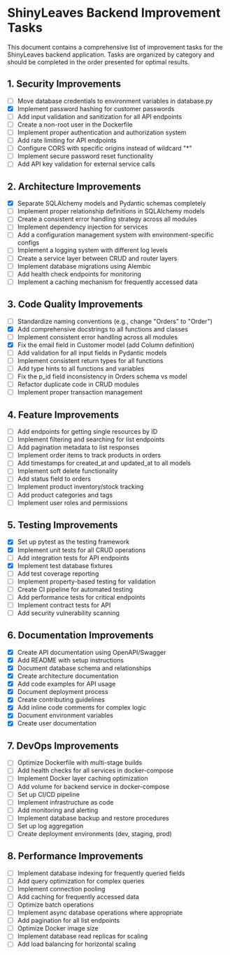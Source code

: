 # ShinyLeaves Backend Improvement Tasks

This document contains a comprehensive list of improvement tasks for the ShinyLeaves backend application. Tasks are organized by category and should be completed in the order presented for optimal results.

## 1. Security Improvements

- [ ] Move database credentials to environment variables in database.py
- [x] Implement password hashing for customer passwords
- [ ] Add input validation and sanitization for all API endpoints
- [ ] Create a non-root user in the Dockerfile
- [ ] Implement proper authentication and authorization system
- [ ] Add rate limiting for API endpoints
- [ ] Configure CORS with specific origins instead of wildcard "*"
- [ ] Implement secure password reset functionality
- [ ] Add API key validation for external service calls

## 2. Architecture Improvements

- [x] Separate SQLAlchemy models and Pydantic schemas completely
- [ ] Implement proper relationship definitions in SQLAlchemy models
- [ ] Create a consistent error handling strategy across all modules
- [ ] Implement dependency injection for services
- [ ] Add a configuration management system with environment-specific configs
- [ ] Implement a logging system with different log levels
- [ ] Create a service layer between CRUD and router layers
- [ ] Implement database migrations using Alembic
- [ ] Add health check endpoints for monitoring
- [ ] Implement a caching mechanism for frequently accessed data

## 3. Code Quality Improvements

- [ ] Standardize naming conventions (e.g., change "Orders" to "Order")
- [x] Add comprehensive docstrings to all functions and classes
- [ ] Implement consistent error handling across all modules
- [x] Fix the email field in Customer model (add Column definition)
- [ ] Add validation for all input fields in Pydantic models
- [ ] Implement consistent return types for all functions
- [ ] Add type hints to all functions and variables
- [ ] Fix the p_id field inconsistency in Orders schema vs model
- [ ] Refactor duplicate code in CRUD modules
- [ ] Implement proper transaction management

## 4. Feature Improvements

- [ ] Add endpoints for getting single resources by ID
- [ ] Implement filtering and searching for list endpoints
- [ ] Add pagination metadata to list responses
- [ ] Implement order items to track products in orders
- [ ] Add timestamps for created_at and updated_at to all models
- [ ] Implement soft delete functionality
- [ ] Add status field to orders
- [ ] Implement product inventory/stock tracking
- [ ] Add product categories and tags
- [ ] Implement user roles and permissions

## 5. Testing Improvements

- [x] Set up pytest as the testing framework
- [x] Implement unit tests for all CRUD operations
- [ ] Add integration tests for API endpoints
- [x] Implement test database fixtures
- [ ] Add test coverage reporting
- [ ] Implement property-based testing for validation
- [ ] Create CI pipeline for automated testing
- [ ] Add performance tests for critical endpoints
- [ ] Implement contract tests for API
- [ ] Add security vulnerability scanning

## 6. Documentation Improvements

- [x] Create API documentation using OpenAPI/Swagger
- [x] Add README with setup instructions
- [x] Document database schema and relationships
- [x] Create architecture documentation
- [x] Add code examples for API usage
- [x] Document deployment process
- [x] Create contributing guidelines
- [x] Add inline code comments for complex logic
- [x] Document environment variables
- [x] Create user documentation

## 7. DevOps Improvements

- [ ] Optimize Dockerfile with multi-stage builds
- [ ] Add health checks for all services in docker-compose
- [ ] Implement Docker layer caching optimization
- [ ] Add volume for backend service in docker-compose
- [ ] Set up CI/CD pipeline
- [ ] Implement infrastructure as code
- [ ] Add monitoring and alerting
- [ ] Implement database backup and restore procedures
- [ ] Set up log aggregation
- [ ] Create deployment environments (dev, staging, prod)

## 8. Performance Improvements

- [ ] Implement database indexing for frequently queried fields
- [ ] Add query optimization for complex queries
- [ ] Implement connection pooling
- [ ] Add caching for frequently accessed data
- [ ] Optimize batch operations
- [ ] Implement async database operations where appropriate
- [ ] Add pagination for all list endpoints
- [ ] Optimize Docker image size
- [ ] Implement database read replicas for scaling
- [ ] Add load balancing for horizontal scaling
